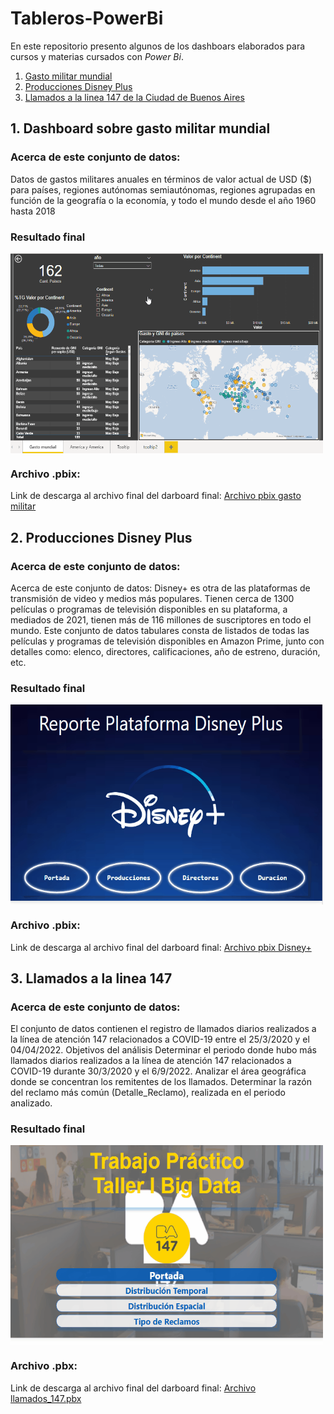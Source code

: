 # Tableros-PowerBi
En este repositorio presento algunos de los dashboars elaborados para cursos y materias cursados con *Power Bi*.

1. [Gasto militar mundial](#id1)
2. [Producciones Disney Plus](#id2)
3. [Llamados a la linea 147 de la Ciudad de Buenos Aires](#id3)

## 1. Dashboard sobre gasto militar mundial  <a name="id1"></a>

### Acerca de este conjunto de datos:
Datos de gastos militares anuales en términos de valor actual de USD ($) para países, regiones autónomas semiautónomas, regiones agrupadas en función de la geografía o la economía, y todo el mundo desde el año 1960 hasta 2018

### Resultado final
<img align="center" alt="GIF" src="https://github.com/f3derico1991/Tableros-PowerBi/blob/main/tableros-PowerBi/gasto-militar-utn/Animation.gif?raw=true" width="500" height="320" />

### Archivo .pbix:
Link de descarga al archivo final del darboard final: [Archivo pbix gasto militar](https://github.com/f3derico1991/Tableros-PowerBi/blob/main/tableros-PowerBi/disneyplus-coderhouse/Disney.pbix)


## 2. Producciones Disney Plus  <a name="id2"></a>
### Acerca de este conjunto de datos:
Acerca de este conjunto de datos: Disney+ es otra de las plataformas de transmisión de video y medios más populares. Tienen cerca de 1300 películas o programas de televisión disponibles en su plataforma, a mediados de 2021, tienen más de 116 millones de suscriptores en todo el mundo. Este conjunto de datos tabulares consta de listados de todas las películas y programas de televisión disponibles en Amazon Prime, junto con detalles como: elenco, directores, calificaciones, año de estreno, duración, etc.

### Resultado final
<img align="center" alt="GIF" src="https://github.com/f3derico1991/Tableros-PowerBi/blob/main/tableros-PowerBi/disneyplus-coderhouse/disney_coder.gif?raw=true" width="500" height="320" />


### Archivo .pbix:

Link de descarga al archivo final del darboard final: [Archivo pbix Disney+](https://github.com/f3derico1991/Tableros-PowerBi/blob/main/tableros-PowerBi/gasto-militar-utn/Herrera-federico.pbix)

## 3. Llamados a la linea 147  <a name="id3"></a>
### Acerca de este conjunto de datos:
El conjunto de datos contienen el registro de llamados diarios realizados a la línea de atención 147 relacionados a COVID-19 entre el 25/3/2020 y el 04/04/2022.
Objetivos del análisis
Determinar el periodo donde hubo más llamados diarios realizados a la línea de atención 147 relacionados a COVID-19 durante 30/3/2020 y el 6/9/2022. 
Analizar el área geográfica donde se concentran los remitentes de los llamados.
Determinar la razón del reclamo más común (Detalle_Reclamo), realizada en el periodo analizado.

### Resultado final
<img align="center" alt="GIF" src="https://github.com/f3derico1991/Tableros-PowerBi/blob/main/tableros-PowerBi/taller%20big%20data/Llamados147.gif?raw=true" width="500" height="320" />

### Archivo .pbx:
Link de descarga al archivo final del darboard final: [Archivo llamados_147.pbx](https://github.com/f3derico1991/Tableros-PowerBi/blob/main/tableros-PowerBi/taller%20big%20data/Taller_I_Politicas_Publicas%20(1).pbix)
